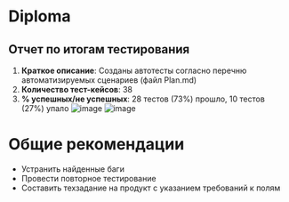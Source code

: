 # Diploma
## Отчет по итогам тестирования ##
1. **Краткое описание**: Созданы автотесты согласно перечню автоматизируемых сценариев (файл Plan.md)
2. **Количество тест-кейсов**: 38
3. **% успешных/не успешных**: 28 тестов (73%) прошло, 10 тестов (27%) упало
![image](https://user-images.githubusercontent.com/105911630/208447937-b5c2b805-5db4-4ace-b826-f0aa5b91ea29.png)
![image](https://user-images.githubusercontent.com/105911630/208467748-fc2672c2-b5bd-45e7-a39d-6058c8927bf6.png)


# Общие рекомендации

- Устранить найденные баги
- Провести повторное тестирование
- Составить техзадание на продукт с указанием требований к полям


